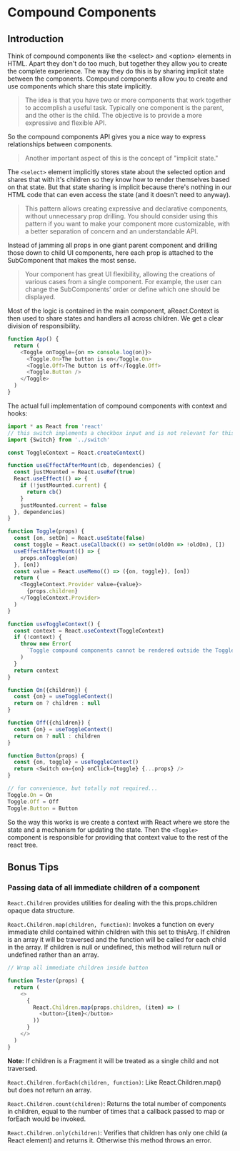 # Compound Components

## Introduction

Think of compound components like the \<select\> and \<option\> elements in HTML. Apart they don't do too much, but together they allow you to create the complete experience. The way they do this is by sharing implicit state between the components. Compound components allow you to create and use components which share this state implicitly.

> The idea is that you have two or more components that work together to accomplish a useful task. Typically one component is the parent, and the other is the child. The objective is to provide a more expressive and flexible API.

So the compound components API gives you a nice way to express relationships between components.

> Another important aspect of this is the concept of "implicit state."

The `<select>` element implicitly stores state about the selected option and shares that with it's children so they know how to render themselves based on that state. But that state sharing is implicit because there's nothing in our HTML code that can even access the state (and it doesn't need to anyway).

> This pattern allows creating expressive and declarative components, without unnecessary prop drilling. You should consider using this pattern if you want to make your component more customizable, with a better separation of concern and an understandable API.

Instead of jamming all props in one giant parent component and drilling those down to child UI components, here each prop is attached to the SubComponent that makes the most sense.

> Your component has great UI flexibility, allowing the creations of various cases from a single component. For example, the user can change the SubComponents’ order or define which one should be displayed.

Most of the logic is contained in the main component, aReact.Context is then used to share states and handlers all across children. We get a clear division of responsibility.

```js
function App() {
  return (
    <Toggle onToggle={on => console.log(on)}>
      <Toggle.On>The button is on</Toggle.On>
      <Toggle.Off>The button is off</Toggle.Off>
      <Toggle.Button />
    </Toggle>
  )
}
```

The actual full implementation of compound components with context and hooks:

```js
import * as React from 'react'
// this switch implements a checkbox input and is not relevant for this example
import {Switch} from '../switch'

const ToggleContext = React.createContext()

function useEffectAfterMount(cb, dependencies) {
  const justMounted = React.useRef(true)
  React.useEffect(() => {
    if (!justMounted.current) {
      return cb()
    }
    justMounted.current = false
  }, dependencies)
}

function Toggle(props) {
  const [on, setOn] = React.useState(false)
  const toggle = React.useCallback(() => setOn(oldOn => !oldOn), [])
  useEffectAfterMount(() => {
    props.onToggle(on)
  }, [on])
  const value = React.useMemo(() => ({on, toggle}), [on])
  return (
    <ToggleContext.Provider value={value}>
      {props.children}
    </ToggleContext.Provider>
  )
}

function useToggleContext() {
  const context = React.useContext(ToggleContext)
  if (!context) {
    throw new Error(
      `Toggle compound components cannot be rendered outside the Toggle component`,
    )
  }
  return context
}

function On({children}) {
  const {on} = useToggleContext()
  return on ? children : null
}

function Off({children}) {
  const {on} = useToggleContext()
  return on ? null : children
}

function Button(props) {
  const {on, toggle} = useToggleContext()
  return <Switch on={on} onClick={toggle} {...props} />
}

// for convenience, but totally not required...
Toggle.On = On
Toggle.Off = Off
Toggle.Button = Button
```



So the way this works is we create a context with React where we store the state and a mechanism for updating the state. Then the ```<Toggle>``` component is responsible for providing that context value to the rest of the react tree.

## Bonus Tips

### Passing data of all immediate children of a component

```React.Children``` provides utilities for dealing with the this.props.children opaque data structure.

```React.Children.map(children, function)```: Invokes a function on every immediate child contained within children with this set to thisArg. If children is an array it will be traversed and the function will be called for each child in the array. If children is null or undefined, this method will return null or undefined rather than an array.

```js
// Wrap all immediate children inside button

function Tester(props) {
  return (
    <>
      {
        React.Children.map(props.children, (item) => (
          <button>{item}</button>
        ))
      }
    </>
  )
}
```

**Note:** If children is a Fragment it will be treated as a single child and not traversed.

```React.Children.forEach(children, function)```: Like React.Children.map() but does not return an array.

```React.Children.count(children)```: Returns the total number of components in children, equal to the number of times that a callback passed to map or forEach would be invoked.

```React.Children.only(children)```: Verifies that children has only one child (a React element) and returns it. Otherwise this method throws an error.
